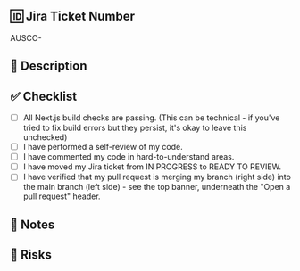 ## 🆔 Jira Ticket Number

<!-- Please enter your Jira ticket number here (e.g., AUSCO-12) -->

AUSCO-

## 📝 Description

<!-- Please include a brief summary of the changes you have made. -->

## ✅ Checklist

<!-- To complete an item, type "x" inside the brackets like this: [x] -->

- [ ] All Next.js build checks are passing. (This can be technical - if you've tried to fix build errors but they persist, it's okay to leave this unchecked)
- [ ] I have performed a self-review of my code.
- [ ] I have commented my code in hard-to-understand areas.
- [ ] I have moved my Jira ticket from IN PROGRESS to READY TO REVIEW.
- [ ] I have verified that my pull request is merging my branch (right side) into the main branch (left side) - see the top banner, underneath the "Open a pull request" header.

## 📸 Notes

<!-- Add screenshots and/or extra information that might help the team understand your changes better. -->

## 🚨 Risks

<!-- Are there any known bugs, unfinished work, or potential issues the team should be aware of? Mention any future tasks related to this PR here. -->
